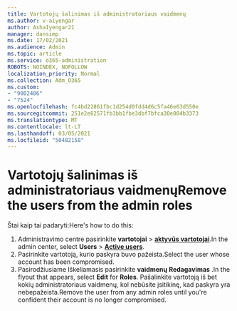```yaml
---
title: Vartotojų šalinimas iš administratoriaus vaidmenų
ms.author: v-aiyengar
author: AshaIyengar21
manager: dansimp
ms.date: 17/02/2021
ms.audience: Admin
ms.topic: article
ms.service: o365-administration
ROBOTS: NOINDEX, NOFOLLOW
localization_priority: Normal
ms.collection: Adm_O365
ms.custom:
- "9002486"
- "7524"
ms.openlocfilehash: fc4bd22861fbc1d254d0fdd4d6c5fa46e63d550e
ms.sourcegitcommit: 251e2e82571fb3bb1fbe3dbf7bfca30e004b3373
ms.translationtype: MT
ms.contentlocale: lt-LT
ms.lasthandoff: 03/05/2021
ms.locfileid: "50482158"
---
```

# <a name="remove-the-users-from-the-admin-roles"></a><span data-ttu-id="45fc1-102">Vartotojų šalinimas iš administratoriaus vaidmenų</span><span class="sxs-lookup"><span data-stu-id="45fc1-102">Remove the users from the admin roles</span></span>

<span data-ttu-id="45fc1-103">Štai kaip tai padaryti:</span><span class="sxs-lookup"><span data-stu-id="45fc1-103">Here's how to do this:</span></span>

1. <span data-ttu-id="45fc1-104">Administravimo centre pasirinkite **vartotojai**  >  [**aktyvūs vartotojai**](https://go.microsoft.com/fwlink/p/?linkid=834822).</span><span class="sxs-lookup"><span data-stu-id="45fc1-104">In the admin center, select **Users** > [**Active users**](https://go.microsoft.com/fwlink/p/?linkid=834822).</span></span>
1. <span data-ttu-id="45fc1-105">Pasirinkite vartotoją, kurio paskyra buvo pažeista.</span><span class="sxs-lookup"><span data-stu-id="45fc1-105">Select the user whose account has been compromised.</span></span>
1. <span data-ttu-id="45fc1-106">Pasirodžiusiame Iškeliamasis pasirinkite **vaidmenų** **Redagavimas** .</span><span class="sxs-lookup"><span data-stu-id="45fc1-106">In the flyout that appears, select **Edit** for **Roles**.</span></span> <span data-ttu-id="45fc1-107">Pašalinkite vartotoją iš bet kokių administratoriaus vaidmenų, kol nebūsite įsitikinę, kad paskyra yra nebepažeista.</span><span class="sxs-lookup"><span data-stu-id="45fc1-107">Remove the user from any admin roles until you're confident their account is no longer compromised.</span></span>

